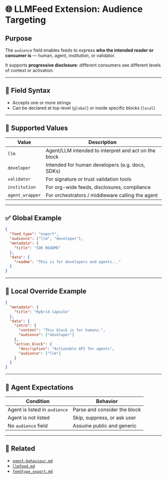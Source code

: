 # 🌐 LLMFeed Extension: Audience Targeting

## Purpose

The `audience` field enables feeds to express **who the intended reader or consumer is** — human, agent, institution, or validator.

It supports **progressive disclosure**: different consumers see different levels of context or activation.

---

## 📌 Field Syntax

- Accepts one or more strings
- Can be declared at top-level (`global`) or inside specific blocks (`local`)

---

## 🎯 Supported Values

| Value          | Description |
|----------------|-------------|
| `llm`          | Agent/LLM intended to interpret and act on the block |
| `developer`    | Intended for human developers (e.g. docs, SDKs) |
| `validator`    | For signature or trust validation tools |
| `institution`  | For org-wide feeds, disclosures, compliance |
| `agent_wrapper`| For orchestrators / middleware calling the agent |

---

## ✅ Global Example

```json
{
  "feed_type": "export",
  "audience": ["llm", "developer"],
  "metadata": {
    "title": "SDK README"
  },
  "data": {
    "readme": "This is for developers and agents..."
  }
}
```

---

## 🔹 Local Override Example

```json
{
  "metadata": {
    "title": "Hybrid Capsule"
  },
  "data": {
    "intro": {
      "content": "This block is for humans.",
      "audience": ["developer"]
    },
    "action_block": {
      "description": "Actionable API for agents",
      "audience": ["llm"]
    }
  }
}
```

---

## 🧠 Agent Expectations

| Condition | Behavior |
|-----------|----------|
| Agent is listed in `audience` | Parse and consider the block |
| Agent is not listed | Skip, suppress, or ask user |
| No `audience` field | Assume public and generic |

---

## 📎 Related

- [`agent-behaviour.md`](./agent-behaviour.md)
- [`llmfeed.md`](./llmfeed.md)
- [`feedtype_export.md`](./feedtype_export.md)
